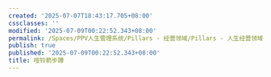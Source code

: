```yaml
---
created: '2025-07-07T18:43:17.705+08:00'
cssclasses: ''
modified: '2025-07-09T00:22:52.343+08:00'
permalink: /Spaces/PPV人生管理系统/Pillars - 经营领域/Pillars - 人生经营领域/运动/增肌减脂计划/力量训练动作库/哑铃箭步蹲.md
publish: true
published: '2025-07-09T00:22:52.343+08:00'
title: 哑铃箭步蹲
---
```

